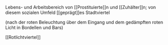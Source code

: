 Lebens- und Arbeitsbereich von [[Prostituierte]]n und [[Zuhälter]]n; von diesem sozialen Umfeld [[geprägt]]es Stadtviertel

(nach der roten Beleuchtung über dem Eingang und dem gedämpften roten Licht in Bordellen und Bars)

[[Rotlichtviertel]]
